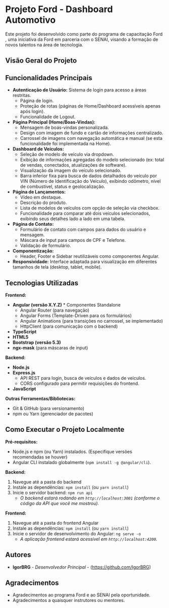 # Projeto Ford <Enter> - Dashboard Automotivo

Este projeto foi desenvolvido como parte do programa de capacitação Ford <Enter>, uma iniciativa da Ford em parceria com o SENAI, visando a formação de novos talentos na área de tecnologia.

## Visão Geral do Projeto

## Funcionalidades Principais

* **Autenticação de Usuário:** Sistema de login para acesso a áreas restritas.
    * Página de login.
    * Proteção de rotas (páginas de Home/Dashboard acessíveis apenas após login).
    * Funcionalidade de Logout.
* **Página Principal (Home/Boas-Vindas):**
    * Mensagem de boas-vindas personalizada.
    * Design com imagem de fundo e cartão de informações centralizado.
    * Carrossel de imagens com navegação automática e manual (se esta funcionalidade foi implementada na Home).
* **Dashboard de Veículos:**
    * Seleção de modelo de veículo via dropdown.
    * Exibição de informações agregadas do modelo selecionado (ex: total de vendas, conectados, atualizações de software).
    * Visualização da imagem do veículo selecionado.
    * Barra inferior fixa para busca de dados detalhados do veículo por VIN (Número de Identificação do Veículo), exibindo odômetro, nível de combustível, status e geolocalização.
* **Página de Lançamentos:**
    * Vídeo em destaque.
    * Descrição do produto.
    * Lista de modelos de veículos com opção de seleção via checkbox.
    * Funcionalidade para comparar até dois veículos selecionados, exibindo seus detalhes lado a lado em uma tabela.
* **Página de Contato:**
    * Formulário de contato com campos para dados do usuário e mensagem.
    * Máscara de input para campos de CPF e Telefone.
    * Validação de formulário.
* **Componentização:**
    * Header, Footer e Sidebar reutilizáveis como componentes Angular.
* **Responsividade:** Interface adaptada para visualização em diferentes tamanhos de tela (desktop, tablet, mobile).

## Tecnologias Utilizadas

**Frontend:**
* **Angular (versão X.Y.Z)** * Componentes Standalone
    * Angular Router (para navegação)
    * Angular Forms (Template-Driven para os formulários)
    * Angular Animations (para transições no carrossel, se implementado)
    * HttpClient (para comunicação com o backend)
* **TypeScript**
* **HTML5**
* **Bootstrap (versão 5.3)** 
* **ngx-mask** (para máscaras de input)

**Backend:**
* **Node.js**
* **Express.js**
    * API REST para login, busca de veículos e dados de veículos.
    * CORS configurado para permitir requisições do frontend.
* **JavaScript**

**Outras Ferramentas/Bibliotecas:**
* Git & GitHub (para versionamento)
* npm ou Yarn (gerenciador de pacotes)


## Como Executar o Projeto Localmente

**Pré-requisitos:**
* Node.js e npm (ou Yarn) instalados. (Especifique versões recomendadas se houver)
* Angular CLI instalado globalmente (`npm install -g @angular/cli`).

**Backend:**
1.  Navegue até a pasta do backend
2.  Instale as dependências: `npm install` (ou `yarn install`)
3.  Inicie o servidor backend: `npm run api`
    * *O backend estará rodando em `http://localhost:3001` (conforme o código da API que você me mostrou).*

**Frontend:**
1.  Navegue até a pasta do frontend Angular
2.  Instale as dependências: `npm install` (ou `yarn install`)
3.  Inicie o servidor de desenvolvimento do Angular: `ng serve -o`
    * *A aplicação frontend estará acessível em `http://localhost:4200`.*

## Autores

* **IgorBRG** - *Desenvolvedor Principal* - (https://github.com/IgorBRG)
## Agradecimentos 

* Agradecimentos ao programa Ford <Enter> e ao SENAI pela oportunidade.
* Agradecimentos a quaisquer instrutores ou mentores.